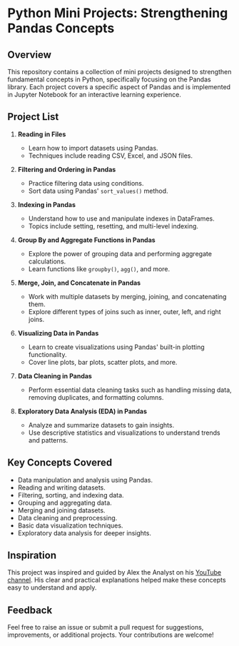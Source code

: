 # Python Mini Projects: Strengthening Pandas Concepts

## Overview

This repository contains a collection of mini projects designed to strengthen fundamental concepts in Python, specifically focusing on the Pandas library. Each project covers a specific aspect of Pandas and is implemented in Jupyter Notebook for an interactive learning experience.

## Project List

1. **Reading in Files**
   - Learn how to import datasets using Pandas.
   - Techniques include reading CSV, Excel, and JSON files.

2. **Filtering and Ordering in Pandas**
   - Practice filtering data using conditions.
   - Sort data using Pandas' `sort_values()` method.

3. **Indexing in Pandas**
   - Understand how to use and manipulate indexes in DataFrames.
   - Topics include setting, resetting, and multi-level indexing.

4. **Group By and Aggregate Functions in Pandas**
   - Explore the power of grouping data and performing aggregate calculations.
   - Learn functions like `groupby()`, `agg()`, and more.

5. **Merge, Join, and Concatenate in Pandas**
   - Work with multiple datasets by merging, joining, and concatenating them.
   - Explore different types of joins such as inner, outer, left, and right joins.

6. **Visualizing Data in Pandas**
   - Learn to create visualizations using Pandas' built-in plotting functionality.
   - Cover line plots, bar plots, scatter plots, and more.

7. **Data Cleaning in Pandas**
   - Perform essential data cleaning tasks such as handling missing data, removing duplicates, and formatting columns.

8. **Exploratory Data Analysis (EDA) in Pandas**
   - Analyze and summarize datasets to gain insights.
   - Use descriptive statistics and visualizations to understand trends and patterns.

## Key Concepts Covered

- Data manipulation and analysis using Pandas.
- Reading and writing datasets.
- Filtering, sorting, and indexing data.
- Grouping and aggregating data.
- Merging and joining datasets.
- Data cleaning and preprocessing.
- Basic data visualization techniques.
- Exploratory data analysis for deeper insights.

## Inspiration

This project was inspired and guided by Alex the Analyst on his [YouTube channel](https://www.youtube.com/@AlexTheAnalyst). His clear and practical explanations helped make these concepts easy to understand and apply.

## Feedback

Feel free to raise an issue or submit a pull request for suggestions, improvements, or additional projects. Your contributions are welcome!
